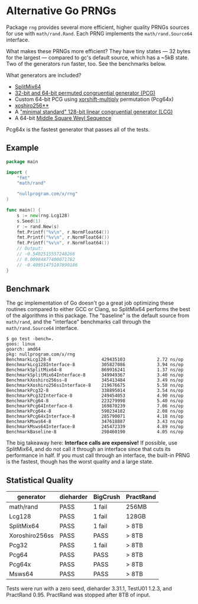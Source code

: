 # Alternative Go PRNGs

Package `rng` provides several more efficient, higher quality PRNGs
sources for use with `math/rand.Rand`. Each PRNG implements the
`math/rand.Source64` interface.

What makes these PRNGs more efficient? They have tiny states — 32 bytes
for the largest — compared to gc's default source, which has a ~5kB
state. Two of the generators run faster, too. See the benchmarks below.

What generators are included?

* [SplitMix64][sm64]
* [32-bit and 64-bit permuted congruential generator (PCG)][pcg32]
* Custom 64-bit PCG using [xorshift-multiply][pr] permutation (Pcg64x)
* [xoshiro256\*\*][xo]
* A ["minimal standard" 128-bit linear congruential generator (LCG)][lcg128]
* A 64-bit [Middle Square Weyl Sequence][msws]

Pcg64x is the fastest generator that passes all of the tests.

[lcg128]: http://www.pcg-random.org/posts/does-it-beat-the-minimal-standard.html
[msws]: https://pthree.org/2018/07/30/middle-square-weyl-sequence-prng/
[pcg32]: http://www.pcg-random.org/download.html
[pr]: https://nullprogram.com/blog/2018/07/31/
[sm64]: http://xoshiro.di.unimi.it/splitmix64.c
[xo]: http://xoshiro.di.unimi.it/xoshiro256starstar.c

## Example

```go
package main

import (
	"fmt"
	"math/rand"

	"nullprogram.com/x/rng"
)

func main() {
	s := new(rng.Lcg128)
	s.Seed(1)
	r := rand.New(s)
	fmt.Printf("%v\n", r.NormFloat64())
	fmt.Printf("%v\n", r.NormFloat64())
	fmt.Printf("%v\n", r.NormFloat64())
	// Output:
	// -0.5402515557248266
	// 0.00984877400071782
	// -0.40951475107890106
}
```

## Benchmark

The gc implementation of Go doesn't go a great job optimizing these
routines compared to either GCC or Clang, so SplitMix64 performs the
best of the algorithms in this package. The "baseline" is the default
source from `math/rand`, and the "interface" benchmarks call through the
`math/rand.Source64` interface.

    $ go test -bench=.
    goos: linux
    goarch: amd64
    pkg: nullprogram.com/x/rng
    BenchmarkLcg128-8                  	429435103	         2.72 ns/op
    BenchmarkLcg128Interface-8         	305827086	         3.94 ns/op
    BenchmarkSplitMix64-8              	869916241	         1.37 ns/op
    BenchmarkSplitMix64Interface-8     	349949367	         3.40 ns/op
    BenchmarkXoshiro256ss-8            	345413484	         3.49 ns/op
    BenchmarkXoshiro256ssInterface-8   	219676675	         5.58 ns/op
    BenchmarkPcg32-8                   	338895014	         3.54 ns/op
    BenchmarkPcg32Interface-8          	249454053	         4.90 ns/op
    BenchmarkPcg64-8                   	223279998	         5.40 ns/op
    BenchmarkPcg64Interface-8          	169870239	         7.06 ns/op
    BenchmarkPcg64x-8                  	590234182	         2.08 ns/op
    BenchmarkPcg64xInterface-8         	285790071	         4.18 ns/op
    BenchmarkMsws64-8                  	347618887	         3.43 ns/op
    BenchmarkMsws64Interface-8         	245472339	         4.89 ns/op
    BenchmarkBaseline-8                	298460190	         4.05 ns/op

The big takeaway here: **Interface calls are expensive!** If possible,
use SplitMix64, and do not call it through an interface since that cuts
its performance in half. If you must call through an interface, the
built-in PRNG is the fastest, though has the worst quality and a large
state.

## Statistical Quality

| generator      | dieharder | BigCrush | PractRand |
|----------------|-----------|----------|-----------|
| math/rand      | PASS      | 1 fail   | 256MB     |
| Lcg128         | PASS      | 1 fail   | 128GB     |
| SplitMix64     | PASS      | 1 fail   | > 8TB     |
| Xoroshiro256ss | PASS      | PASS     | > 8TB     |
| Pcg32          | PASS      | 1 fail   | > 8TB     |
| Pcg64          | PASS      | PASS     | > 8TB     |
| Pcg64x         | PASS      | PASS     | > 8TB     |
| Msws64         | PASS      | PASS     | > 8TB     |

Tests were run with a zero seed, dieharder 3.31.1, TestU01 1.2.3, and
PractRand 0.95. PractRand was stopped after 8TB of input.
